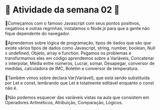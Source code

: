 <h1>💠 Atividade da semana 02 💠</h1> 

🔹Começamos com o famoso Javascript com seus pontos positivos, negativos e outras regrinhas, instalamos o Node.js para que a gente não fique dependente do navegador.

🔹Aprendemos sobre lógica de programação, tipos de dados que são que existe vários tipos de dados como Javascript, string, number, boolean, Null x undefined, Objeto, array e function. Pegamos os problemas e transformamos eles em código aprendemos sobre a Variáveis, Concatenar x interpolar, Média entre números, Lucrar, somar, Desapegar, conversor de medidas, calculadora de IMC, Boletim e conversor de temperatura.

🔹Também vimos sobre declara Var(Variável), que está sendo substituída por Let e const, lembrando que Let é totalmente editável enquanto o const não é.

🔹Não podemos esquecer das variáveis vistas na aula que consistem em Operadores Aritméticos, Atribuição, Comparação, Lógicos.
